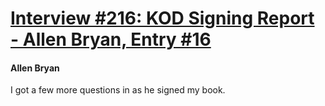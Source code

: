 # [Interview #216: KOD Signing Report - Allen Bryan, Entry #16](https://www.theoryland.com/intvmain.php?i=216#16)

#### Allen Bryan

I got a few more questions in as he signed my book.

